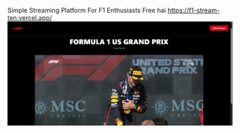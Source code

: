 Simple Streaming Platform For F1 Enthusiasts
Free hai
https://f1-stream-ten.vercel.app/
<img src="./src/assets/image.png"/>